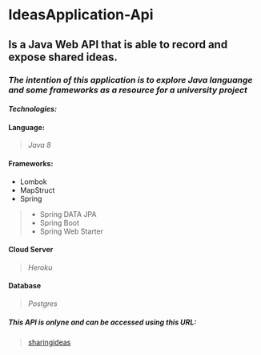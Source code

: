 # IdeasApplication-Api

## Is a Java Web API that is able to record and expose shared ideas.

### *The intention of this application is to explore Java languange and some frameworks as a resource for a university project*

#### *Technologies:*

#### Language: 
> *Java 8* 

#### Frameworks:
- Lombok
- MapStruct
- Spring
>- Spring DATA JPA
>- Spring Boot
>- Spring Web Starter

#### Cloud Server
> *Heroku*

#### Database
> *Postgres*

##### *This API is onlyne and can be accessed using this URL:*
> [sharingideas](https://sharing-ideas-api.herokuapp.com/)
